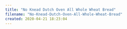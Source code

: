 ```yaml
---
title: "No Knead Dutch Oven All Whole Wheat Bread"
filename: "No-Knead-Dutch-Oven-All-Whole-Wheat-Bread"
created: 2020-04-21 18:23:04
---
```

